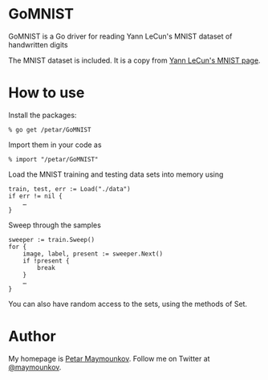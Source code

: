 GoMNIST
=======

GoMNIST is a Go driver for reading Yann LeCun's MNIST dataset of handwritten digits

The MNIST dataset is included. It is a copy from [Yann LeCun's MNIST page](http://yann.lecun.com/exdb/mnist/).

How to use
==========

Install the packages:

	% go get /petar/GoMNIST

Import them in your code as

	% import "/petar/GoMNIST"

Load the MNIST training and testing data sets into memory using

	train, test, err := Load("./data")
	if err != nil {
		…
	}

Sweep through the samples

	sweeper := train.Sweep()
	for {
		image, label, present := sweeper.Next()
		if !present {
			break
		}
		…
	}

You can also have random access to the sets, using the methods of Set.

Author
======

My homepage is [Petar Maymounkov](http://pdos.csail.mit.edu/~petar/).
Follow me on Twitter at [@maymounkov](http://twitter/maymounkov).
